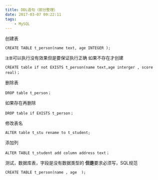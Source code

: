 ```yaml
---
title: DDL语句（部分整理）
date: 2017-03-07 09:22:11
tags:   
    - MySQL
---
```

创建表
    
    CREATE TABLE t_person(name text, age INTEGER );
    
`注意`可以执行没有效果但是要保证执行正确
如果不存在才创建

    CREATE table if not EXISTS t_person(name text,age interger , score real)；

删除表
    
    DROP table t_person；
如果存在再删除
    
    DROP table if EXISTS t_person；

修改表名

    ALTER table t_stu rename to t_student;

添加列
    
    ALTER TABLE t_student add column address text；

测试，数据库表，字段是没有数据类型的
**但是**要求必须写，SQL规范

    CREATE TABLE t_person(name , age  );


